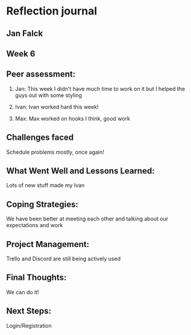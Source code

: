 # Reflection journal

## Jan Falck

## Week 6

## Peer assessment:

1. Jan: This week I didn't have much time to work on it but I helped the guys out with some styling

2. Ivan: Ivan worked hard this week!

3. Max: Max worked on hooks I think, good work

## Challenges faced

Schedule problems mostly, once again! 

## What Went Well and Lessons Learned:

Lots of new stuff made my Ivan

## Coping Strategies:

We have been better at meeting each other and talking about our expectations and work

## Project Management:

Trello and Discord are still being actively used

## Final Thoughts:

We can do it!

## Next Steps:

Login/Registration


